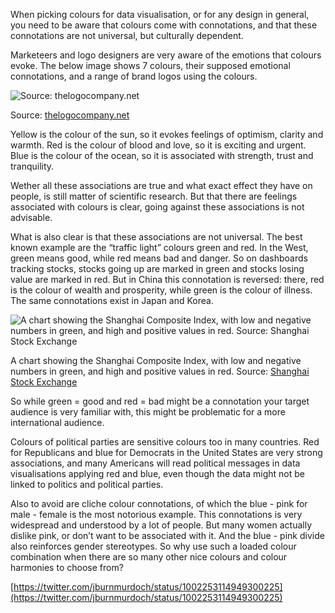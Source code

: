 When picking colours for data visualisation, or for any design in general, you need to be aware that colours come with connotations, and that these connotations are not universal, but culturally dependent.

Marketeers and logo designers are very aware of the emotions that colours evoke. The below image shows 7 colours, their supposed emotional connotations, and a range of brand logos using the colours.

![Source: [thelogocompany.net](https://thelogocompany.net/psychology-of-color-in-logo-design/)](Colour%20the%20basics%20a90e331756d2497aa8b2b3ce26b9e3de/Color_Emotion_Guide221.webp)

Source: [thelogocompany.net](https://thelogocompany.net/psychology-of-color-in-logo-design/)

Yellow is the colour of the sun, so it evokes feelings of optimism, clarity and warmth. Red is the colour of blood and love, so it is exciting and urgent. Blue is the colour of the ocean, so it is associated with strength, trust and tranquility.

Wether all these associations are true and what exact effect they have on people, is still matter of scientific research. But that there are feelings associated with colours is clear, going against these associations is not advisable.

What is also clear is that these associations are not universal. The best known example are the “traffic light” colours green and red. In the West, green means good, while red means bad and danger. So on dashboards tracking stocks, stocks going up are marked in green and stocks losing value are marked in red. But in China this connotation is reversed: there, red is the colour of wealth and prosperity, while green is the colour of illness. The same connotations exist in Japan and Korea.

![A chart showing the Shanghai Composite Index, with low and negative numbers in green, and high and positive values in red. Source: [Shanghai Stock Exchange](http://www.sse.com.cn/)](Colour%20the%20basics%20a90e331756d2497aa8b2b3ce26b9e3de/shanghai-stock-exchange.png)

A chart showing the Shanghai Composite Index, with low and negative numbers in green, and high and positive values in red. Source: [Shanghai Stock Exchange](http://www.sse.com.cn/)

So while green = good and red = bad might be a connotation your target audience is very familiar with, this might be problematic for a more international audience.

Colours of political parties are sensitive colours too in many countries. Red for Republicans and blue for Democrats in the United States are very strong associations, and many Americans will read political messages in data visualisations applying red and blue, even though the data might not be linked to politics and political parties.

Also to avoid are cliche colour connotations, of which the blue - pink for male - female is the most notorious example. This connotations is very widespread and understood by a lot of people. But many women actually dislike pink, or don’t want to be associated with it. And the blue - pink divide also reinforces gender stereotypes. So why use such a loaded colour combination when there are so many other nice colours and colour harmonies to choose from?

[https://twitter.com/jburnmurdoch/status/1002253114949300225](https://twitter.com/jburnmurdoch/status/1002253114949300225)